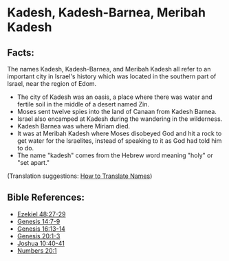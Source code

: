 # Kadesh, Kadesh-Barnea, Meribah Kadesh #

## Facts: ##

The names Kadesh, Kadesh-Barnea, and Meribah Kadesh all refer to an important city in Israel's history which was located in the southern part of Israel, near the region of Edom.

* The city of Kadesh was an oasis, a place where there was water and fertile soil in the middle of a desert named Zin.
* Moses sent twelve spies into the land of Canaan from Kadesh Barnea.
* Israel also encamped at Kadesh during the wandering in the wilderness.
* Kadesh Barnea was where Miriam died.
* It was at Meribah Kadesh where Moses disobeyed God and hit a rock to get water for the Israelites, instead of speaking to it as God had told him to do.
* The name "kadesh" comes from the Hebrew word meaning "holy" or "set apart."

(Translation suggestions: [How to Translate Names](en/ta-vol1/translate/man/translate-names))



## Bible References: ##

* [Ezekiel 48:27-29](en/tn/ezk/help/48/27)
* [Genesis 14:7-9](en/tn/gen/help/14/07)
* [Genesis 16:13-14](en/tn/gen/help/16/13)
* [Genesis 20:1-3](en/tn/gen/help/20/01)
* [Joshua 10:40-41](en/tn/jos/help/10/40)
* [Numbers 20:1](en/tn/num/help/20/01)